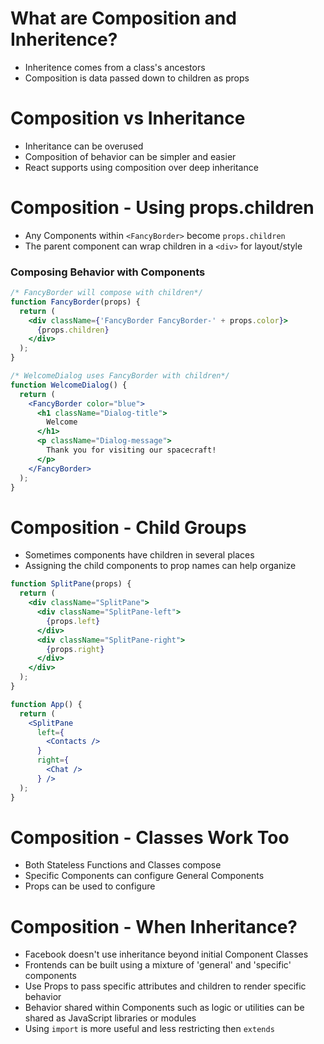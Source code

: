 # What are Composition and Inheritence?

* Inheritence comes from a class's ancestors
* Composition is data passed down to children as props

# Composition vs Inheritance

* Inheritance can be overused
* Composition of behavior can be simpler and easier
* React supports using composition over deep inheritance

# Composition - Using props.children

* Any Components within `<FancyBorder>` become `props.children`
* The parent component can wrap children in a `<div>` for layout/style

### Composing Behavior with Components

```jsx
/* FancyBorder will compose with children*/
function FancyBorder(props) {
  return (
    <div className={'FancyBorder FancyBorder-' + props.color}>
      {props.children}
    </div>
  );
}

/* WelcomeDialog uses FancyBorder with children*/
function WelcomeDialog() {
  return (
    <FancyBorder color="blue">
      <h1 className="Dialog-title">
        Welcome
      </h1>
      <p className="Dialog-message">
        Thank you for visiting our spacecraft!
      </p>
    </FancyBorder>
  );
}
```

# Composition - Child Groups

* Sometimes components have children in several places
* Assigning the child components to prop names can help organize

```jsx
function SplitPane(props) {
  return (
    <div className="SplitPane">
      <div className="SplitPane-left">
        {props.left}
      </div>
      <div className="SplitPane-right">
        {props.right}
      </div>
    </div>
  );
}

function App() {
  return (
    <SplitPane
      left={
        <Contacts />
      }
      right={
        <Chat />
      } />
  );
}

```

# Composition - Classes Work Too

* Both Stateless Functions and Classes compose
* Specific Components can configure General Components
* Props can be used to configure

# Composition - When Inheritance?

* Facebook doesn't use inheritance beyond initial Component Classes
* Frontends can be built using a mixture of 'general' and 'specific' components
* Use Props to pass specific attributes and children to render specific behavior
* Behavior shared within Components such as logic or utilities can be shared as JavaScript libraries or modules
* Using `import` is more useful and less restricting then `extends`
